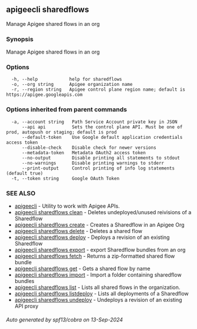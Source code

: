 ## apigeecli sharedflows

Manage Apigee shared flows in an org

### Synopsis

Manage Apigee shared flows in an org

### Options

```
  -h, --help            help for sharedflows
  -o, --org string      Apigee organization name
  -r, --region string   Apigee control plane region name; default is https://apigee.googleapis.com
```

### Options inherited from parent commands

```
  -a, --account string   Path Service Account private key in JSON
      --api api          Sets the control plane API. Must be one of prod, autopush or staging; default is prod
      --default-token    Use Google default application credentials access token
      --disable-check    Disable check for newer versions
      --metadata-token   Metadata OAuth2 access token
      --no-output        Disable printing all statements to stdout
      --no-warnings      Disable printing warnings to stderr
      --print-output     Control printing of info log statements (default true)
  -t, --token string     Google OAuth Token
```

### SEE ALSO

* [apigeecli](apigeecli.md)	 - Utility to work with Apigee APIs.
* [apigeecli sharedflows clean](apigeecli_sharedflows_clean.md)	 - Deletes undeployed/unused reivisions of a Sharedflow
* [apigeecli sharedflows create](apigeecli_sharedflows_create.md)	 - Creates a Sharedflow in an Apigee Org
* [apigeecli sharedflows delete](apigeecli_sharedflows_delete.md)	 - Deletes a shared flow
* [apigeecli sharedflows deploy](apigeecli_sharedflows_deploy.md)	 - Deploys a revision of an existing Sharedflow
* [apigeecli sharedflows export](apigeecli_sharedflows_export.md)	 - export Sharedflow bundles from an org
* [apigeecli sharedflows fetch](apigeecli_sharedflows_fetch.md)	 - Returns a zip-formatted shared flow bundle 
* [apigeecli sharedflows get](apigeecli_sharedflows_get.md)	 - Gets a shared flow by name
* [apigeecli sharedflows import](apigeecli_sharedflows_import.md)	 - Import a folder containing sharedflow bundles
* [apigeecli sharedflows list](apigeecli_sharedflows_list.md)	 - Lists all shared flows in the organization.
* [apigeecli sharedflows listdeploy](apigeecli_sharedflows_listdeploy.md)	 - Lists all deployments of a Sharedflow
* [apigeecli sharedflows undeploy](apigeecli_sharedflows_undeploy.md)	 - Undeploys a revision of an existing API proxy

###### Auto generated by spf13/cobra on 13-Sep-2024
